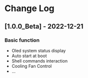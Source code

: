 # Change Log

## [1.0.0_Beta] - 2022-12-21

### Basic function

- Oled system status display
- Auto start at boot
- Shell commands interaction
- Cooling Fan Control
- ...
